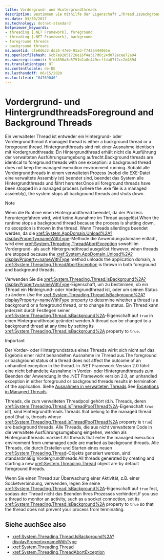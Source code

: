 ```yaml
---
title: Vordergrund- und Hintergrundthreads
description: Bestimmen Sie mithilfe der Eigenschaft „Thread.IsBackground“ in .NET, ob es sich bei einem Thread um einen Hintergrund- oder um einen Vordergrundthread handelt, oder verwenden Sie diese Eigenschaft, um diese Einstellung zu ändern.
ms.date: 03/30/2017
ms.technology: dotnet-standard
helpviewer_keywords:
- threading [.NET Framework], foreground
- threading [.NET Framework], background
- foreground threads
- background threads
ms.assetid: cfe0d632-dd35-47e0-91ad-f742a444005e
ms.openlocfilehash: 6cb7a92851728e16f4a317d6c24d072acee72a94
ms.sourcegitcommit: 5fd4696a3e5791b2a8c449ccffda87f2cc2d4894
ms.translationtype: HT
ms.contentlocale: de-DE
ms.lasthandoff: 06/15/2020
ms.locfileid: "84769040"
---
```

# <a name="foreground-and-background-threads"></a><span data-ttu-id="1f75f-103">Vordergrund- und Hintergrundthreads</span><span class="sxs-lookup"><span data-stu-id="1f75f-103">Foreground and Background Threads</span></span>
<span data-ttu-id="1f75f-104">Ein verwalteter Thread ist entweder ein Hintergrund- oder Vordergrundthread.</span><span class="sxs-lookup"><span data-stu-id="1f75f-104">A managed thread is either a background thread or a foreground thread.</span></span> <span data-ttu-id="1f75f-105">Hintergrundthreads sind mit einer Ausnahme identisch mit Vordergrundthreads: Ein Hintergrundthread erhält nicht die Ausführung der verwalteten Ausführungsumgebung aufrecht.</span><span class="sxs-lookup"><span data-stu-id="1f75f-105">Background threads are identical to foreground threads with one exception: a background thread does not keep the managed execution environment running.</span></span> <span data-ttu-id="1f75f-106">Sobald alle Vordergrundthreads in einem verwalteten Prozess (wobei die EXE-Datei eine verwaltete Assembly ist) beendet sind, beendet das System alle Hintergrundthreads und fährt herunter.</span><span class="sxs-lookup"><span data-stu-id="1f75f-106">Once all foreground threads have been stopped in a managed process (where the .exe file is a managed assembly), the system stops all background threads and shuts down.</span></span>  
  
> [!NOTE]
> <span data-ttu-id="1f75f-107">Wenn die Runtime einen Hintergrundthread beendet, da der Prozess heruntergefahren wird, wird keine Ausnahme im Thread ausgelöst.</span><span class="sxs-lookup"><span data-stu-id="1f75f-107">When the runtime stops a background thread because the process is shutting down, no exception is thrown in the thread.</span></span> <span data-ttu-id="1f75f-108">Wenn Threads allerdings beendet werden, da die <xref:System.AppDomain.Unload%2A?displayProperty=nameWithType>-Methode die Anwendungsdomäne entlädt, wird eine <xref:System.Threading.ThreadAbortException> sowohl im Vordergrund- als auch Hintergrundthread ausgelöst.</span><span class="sxs-lookup"><span data-stu-id="1f75f-108">However, when threads are stopped because the <xref:System.AppDomain.Unload%2A?displayProperty=nameWithType> method unloads the application domain, a <xref:System.Threading.ThreadAbortException> is thrown in both foreground and background threads.</span></span>  
  
 <span data-ttu-id="1f75f-109">Verwenden Sie die <xref:System.Threading.Thread.IsBackground%2A?displayProperty=nameWithType>-Eigenschaft, um zu bestimmen, ob ein Thread ein Hintergrund- oder Vordergrundthread ist, oder um seinen Status zu ändern.</span><span class="sxs-lookup"><span data-stu-id="1f75f-109">Use the <xref:System.Threading.Thread.IsBackground%2A?displayProperty=nameWithType> property to determine whether a thread is a background or a foreground thread, or to change its status.</span></span> <span data-ttu-id="1f75f-110">Ein Thread kann jederzeit durch Festlegen seiner <xref:System.Threading.Thread.IsBackground%2A>-Eigenschaft auf `true` in einen Hintergrundthread geändert werden.</span><span class="sxs-lookup"><span data-stu-id="1f75f-110">A thread can be changed to a background thread at any time by setting its <xref:System.Threading.Thread.IsBackground%2A> property to `true`.</span></span>  
  
> [!IMPORTANT]
> <span data-ttu-id="1f75f-111">Der Vorder- oder Hintergrundstatus eines Threads wirkt sich nicht auf das Ergebnis einer nicht behandelten Ausnahme im Thread aus.</span><span class="sxs-lookup"><span data-stu-id="1f75f-111">The foreground or background status of a thread does not affect the outcome of an unhandled exception in the thread.</span></span> <span data-ttu-id="1f75f-112">In .NET Framework Version 2.0 führt eine nicht behandelte Ausnahme in Vorder- oder Hintergrundthreads zum Beenden der Anwendung.</span><span class="sxs-lookup"><span data-stu-id="1f75f-112">In the .NET Framework version 2.0, an unhandled exception in either foreground or background threads results in termination of the application.</span></span> <span data-ttu-id="1f75f-113">Siehe [Ausnahmen in verwalteten Threads](exceptions-in-managed-threads.md).</span><span class="sxs-lookup"><span data-stu-id="1f75f-113">See [Exceptions in Managed Threads](exceptions-in-managed-threads.md).</span></span>  
  
 <span data-ttu-id="1f75f-114">Threads, die zum verwalteten Threadpool gehört (d.h. Threads, deren <xref:System.Threading.Thread.IsThreadPoolThread%2A>-Eigenschaft `true` ist), sind Hintergrundthreads.</span><span class="sxs-lookup"><span data-stu-id="1f75f-114">Threads that belong to the managed thread pool (that is, threads whose <xref:System.Threading.Thread.IsThreadPoolThread%2A> property is `true`) are background threads.</span></span> <span data-ttu-id="1f75f-115">Alle Threads, die aus nicht verwaltetem Code in die verwaltete Ausführungsumgebung eingehen, werden als Hintergrundthreads markiert.</span><span class="sxs-lookup"><span data-stu-id="1f75f-115">All threads that enter the managed execution environment from unmanaged code are marked as background threads.</span></span> <span data-ttu-id="1f75f-116">Alle Threads, die durch Erstellen und Starten eines neuen <xref:System.Threading.Thread>-Objekts generiert werden, sind standardmäßig Vordergrundthreads.</span><span class="sxs-lookup"><span data-stu-id="1f75f-116">All threads generated by creating and starting a new <xref:System.Threading.Thread> object are by default foreground threads.</span></span>  
  
 <span data-ttu-id="1f75f-117">Wenn Sie einen Thread zur Überwachung einer Aktivität, z.B. einer Socketverbindung, verwenden, legen Sie seine <xref:System.Threading.Thread.IsBackground%2A>-Eigenschaft auf `true` fest, sodass der Thread nicht das Beenden Ihres Prozesses verhindert.</span><span class="sxs-lookup"><span data-stu-id="1f75f-117">If you use a thread to monitor an activity, such as a socket connection, set its <xref:System.Threading.Thread.IsBackground%2A> property to `true` so that the thread does not prevent your process from terminating.</span></span>  
  
## <a name="see-also"></a><span data-ttu-id="1f75f-118">Siehe auch</span><span class="sxs-lookup"><span data-stu-id="1f75f-118">See also</span></span>

- <xref:System.Threading.Thread.IsBackground%2A?displayProperty=nameWithType>
- <xref:System.Threading.Thread>
- <xref:System.Threading.ThreadAbortException>
